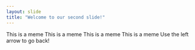 ```yaml
---
layout: slide
title: "Welcome to our second slide!"
---
```

This is a meme
This is a meme
This is a meme
This is a meme
Use the left arrow to go back!
